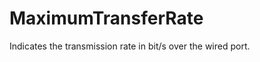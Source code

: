 MaximumTransferRate
===================

Indicates the transmission rate in bit/s over the wired port.
